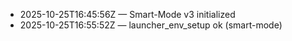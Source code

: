 - 2025-10-25T16:45:56Z — Smart-Mode v3 initialized
- 2025-10-25T16:55:52Z — launcher_env_setup ok (smart-mode)
